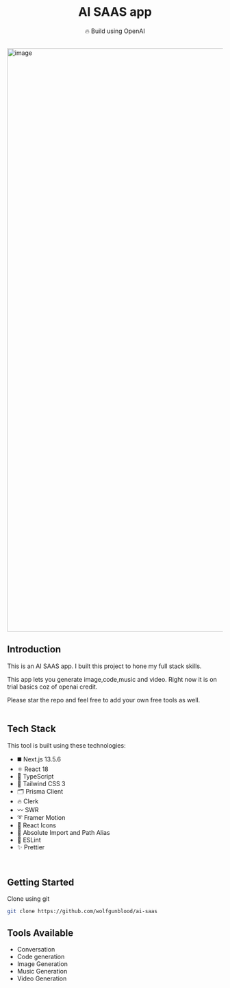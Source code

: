 <div align="center">
  <h1>AI SAAS app</h1>
  <p>🔥 Build using OpenAI</p>

</div>
<br />

<img width="1359" alt="image" src="https://utfs.io/f/4b49b071-4ec1-44bc-9225-2d9a54125261-hngdmw.png">

## Introduction

This is an AI SAAS app.
I built this project to hone my full stack skills.

This app lets you generate image,code,music and video.
Right now it is on trial basics coz of openai credit.

Please star the repo and feel free to add your own free tools as well.
<br /><br /> 

## Tech Stack

This tool is built using these technologies:

- ◼️ Next.js 13.5.6
- ⚛️ React 18
- 🔰 TypeScript
- 💠 Tailwind CSS 3
- 🗂 Prisma Client
- 🔥 Clerk
- 〰️ SWR
- ➰ Framer Motion
- 💢 React Icons
- 🧿 Absolute Import and Path Alias
- 📏 ESLint
- ✨ Prettier

<br />

## Getting Started

 Clone using git

   ```bash
   git clone https://github.com/wolfgunblood/ai-saas
   ```

## Tools Available
- Conversation
- Code generation
- Image Generation
- Music Generation
- Video Generation






